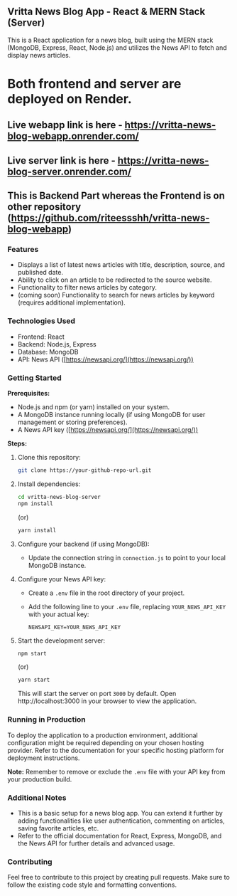 ## Vritta News Blog App - React & MERN Stack (Server)

This is a React application for a news blog, built using the MERN stack (MongoDB, Express, React, Node.js) and utilizes the News API to fetch and display news articles.

# Both frontend and server are deployed on Render.

## Live webapp link is here - https://vritta-news-blog-webapp.onrender.com/

## Live server link is here - https://vritta-news-blog-server.onrender.com/

## This is Backend Part whereas the Frontend is on other repository (https://github.com/riteessshh/vritta-news-blog-webapp)

### Features

- Displays a list of latest news articles with title, description, source, and published date.
- Ability to click on an article to be redirected to the source website.
- Functionality to filter news articles by category.
- (coming soon) Functionality to search for news articles by keyword (requires additional implementation).

### Technologies Used

- Frontend: React
- Backend: Node.js, Express
- Database: MongoDB
- API: News API ([https://newsapi.org/](https://newsapi.org/))

### Getting Started

**Prerequisites:**

- Node.js and npm (or yarn) installed on your system.
- A MongoDB instance running locally (if using MongoDB for user management or storing preferences).
- A News API key ([https://newsapi.org/](https://newsapi.org/))

**Steps:**

1. Clone this repository:

   ```bash
   git clone https://your-github-repo-url.git
   ```

2. Install dependencies:

   ```bash
   cd vritta-news-blog-server
   npm install
   ```

   (or)

   ```bash
   yarn install
   ```

3. Configure your backend (if using MongoDB):

   - Update the connection string in `connection.js` to point to your local MongoDB instance.

4. Configure your News API key:

   - Create a `.env` file in the root directory of your project.
   - Add the following line to your `.env` file, replacing `YOUR_NEWS_API_KEY` with your actual key:

     ```
     NEWSAPI_KEY=YOUR_NEWS_API_KEY
     ```

5. Start the development server:

   ```bash
   npm start
   ```

   (or)

   ```bash
   yarn start
   ```

   This will start the server on port `3000` by default. Open http://localhost:3000 in your browser to view the application.

### Running in Production

To deploy the application to a production environment, additional configuration might be required depending on your chosen hosting provider. Refer to the documentation for your specific hosting platform for deployment instructions.

**Note:** Remember to remove or exclude the `.env` file with your API key from your production build.

### Additional Notes

- This is a basic setup for a news blog app. You can extend it further by adding functionalities like user authentication, commenting on articles, saving favorite articles, etc.
- Refer to the official documentation for React, Express, MongoDB, and the News API for further details and advanced usage.

### Contributing

Feel free to contribute to this project by creating pull requests. Make sure to follow the existing code style and formatting conventions.
